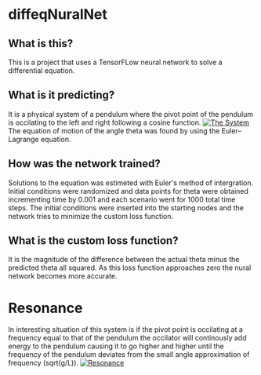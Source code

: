 # diffeqNuralNet


## What is this?
This is a project that uses a TensorFLow neural network to solve a differential equation.

## What is it predicting?
It is a physical system of a pendulum where the pivot point of the pendulum is occilating to the left and right following a cosine function.
<a href="https://i.imgur.com/2OjknMh.gif"><img src="https://i.imgur.com/2OjknMh.gif" title="The System"/></a>
The equation of motion of the angle theta was found by using the Euler–Lagrange equation.
## How was the network trained?
Solutions to the equation was estimeted with Euler's method of intergration. Initial conditions were randomized and data points for theta were obtained incrementing time by 0.001 and each scenario went for 1000 total time steps. The initial conditions were inserted into the starting nodes and the network tries to minimize the custom loss function.
## What is the custom loss function?
It is the magnitude of the difference between the actual theta minus the predicted theta all squared. As this loss function approaches zero the nural network becomes more accurate.

# Resonance
In interesting situation of this system is if the pivot point is occilating at a frequency equal to that of the pendulum the occilator will continously add energy to the pendulum causing it to go higher and higher until the frequency of the pendulum deviates from the small angle approximation of frequency (sqrt(g/L)). 
<a href="https://i.imgur.com/V7oLyv3.gif"><img src="https://i.imgur.com/V7oLyv3.gif" title="Resonance"/></a>
